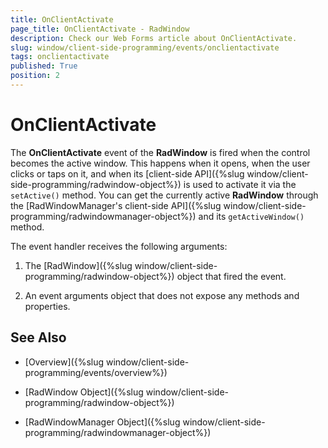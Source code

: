 ```yaml
---
title: OnClientActivate
page_title: OnClientActivate - RadWindow
description: Check our Web Forms article about OnClientActivate.
slug: window/client-side-programming/events/onclientactivate
tags: onclientactivate
published: True
position: 2
---
```


# OnClientActivate

The **OnClientActivate** event of the **RadWindow** is fired when the control becomes the active window. This happens when it opens, when the user clicks or taps on it, and when its [client-side API]({%slug window/client-side-programming/radwindow-object%}) is used to activate it via the `setActive()` method. You can get the currently active **RadWindow** through the [RadWindowManager's client-side API]({%slug window/client-side-programming/radwindowmanager-object%}) and its `getActiveWindow()` method.

The event handler receives the following arguments:

1. The [RadWindow]({%slug window/client-side-programming/radwindow-object%}) object that fired the event.

1. An event arguments object that does not expose any methods and properties.

## See Also

 * [Overview]({%slug window/client-side-programming/events/overview%})

 * [RadWindow Object]({%slug window/client-side-programming/radwindow-object%})

 * [RadWindowManager Object]({%slug window/client-side-programming/radwindowmanager-object%})
